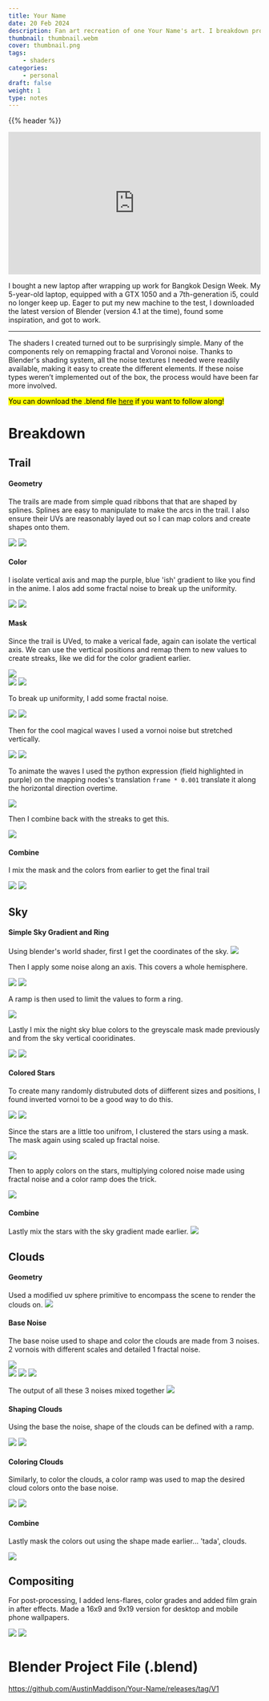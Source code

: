 ```yaml
---
title: Your Name 
date: 20 Feb 2024
description: Fan art recreation of one Your Name's art. I breakdown procedural NPR shaders in Blender 4.  
thumbnail: thumbnail.webm
cover: thumbnail.png
tags:
    - shaders
categories:
    - personal
draft: false
weight: 1
type: notes
---
```


{{% header %}}

<div style="padding:56.25% 0 0 0;position:relative;"><iframe src="https://player.vimeo.com/video/1047475777?h=d586fa63b6&amp;muted=1&amp;autoplay=1&amp;loop=1&amp;badge=0&amp;autopause=0&amp;player_id=0&amp;app_id=58479" frameborder="0" allow="autoplay; fullscreen; picture-in-picture; clipboard-write; encrypted-media" style="position:absolute;top:0;left:0;width:100%;height:100%;" title="Your Name Fan Art [Free Blender .blend Project File]"></iframe></div><script src="https://player.vimeo.com/api/player.js"></script>



<div class="mb-8"> </div>

I bought a new laptop after wrapping up work for Bangkok Design Week. My 5-year-old laptop, equipped with a GTX 1050 and a 7th-generation i5, could no longer keep up. Eager to put my new machine to the test, I downloaded the latest version of Blender (version 4.1 at the time), found some inspiration, and got to work.

---

The shaders I created turned out to be surprisingly simple. Many of the components rely on remapping fractal and Voronoi noise. Thanks to Blender's shading system, all the noise textures I needed were readily available, making it easy to create the different elements. If these noise types weren’t implemented out of the box, the process would have been far more involved.

<mark>You can download the .blend file [here](#project-file) if you want to follow along!</mark>


# Breakdown

## Trail

#### Geometry
The trails are made from simple quad ribbons that that are shaped by splines. Splines are easy to manipulate to make the arcs in the trail. I also ensure their UVs are reasonably layed out so I can map colors and create shapes onto them. 


<div class="grid grid-cols-2 sm:grid-cols-2 my-4 gap-4">
  <img src="image-1.png" class="mx-auto my-auto">
  <img src="image-8.png" class="mx-auto my-auto">
</div>




#### Color

I isolate vertical axis and map the purple, blue 'ish' gradient to like you find in the anime. I alos add some fractal noise to break up the uniformity.

<div class="grid grid-cols-2 sm:grid-cols-2 my-4 gap-4">
  <img src="image-6.png" class="mx-auto my-auto">
  <img src="image-7.png" class="mx-auto my-auto">
</div>


#### Mask
Since the trail is UVed, to make a verical fade, again can isolate the vertical axis. We can use the vertical positions and remap them to new values to create streaks, like we did for the color gradient earlier.

<img src="image.png" class="my-4 mx-auto">

<div class="grid grid-cols-2 sm:grid-cols-2 my-4 gap-4">
  <img src="image-3.png" class="mx-auto my-auto">
  <img src="image-4.png" class="mx-auto my-auto">
</div>

To break up uniformity, I add some fractal noise. 

<div class="grid grid-cols-2 sm:grid-cols-2 my-4 gap-4">
  <img src="image-9.png" class="mx-auto my-auto">
  <img src="image-11.png" class="mx-auto my-auto">
</div>

Then for the cool magical waves I used a vornoi noise but stretched vertically.
<div class="grid grid-cols-2 sm:grid-cols-2 my-4 gap-4">
  <img src="image-10.png" class="mx-auto my-auto">
  <img src="image-12.png" class="mx-auto my-auto">
</div>

To animate the waves I used the python expression (field highlighted in purple) on the mapping nodes's translation `frame * 0.001` translate it along the horizontal direction overtime.

<img src="image-10.png" class="my-4 mx-auto">


Then I combine back with the streaks to get this.


<img src="image-13.png" class="my-4 mx-auto">


#### Combine
I mix the mask and the colors from earlier to get the final trail

<img src="image-15.png" class="mx-auto my-4">
<img src="image-14.png" class="mx-auto my-4">



## Sky

#### Simple Sky Gradient and Ring
Using blender's world shader, first I get the coordinates of the sky.
<img src="image-21.png" class="mx-auto my-4">

Then I apply some noise along an axis. This covers a whole hemisphere. 
<div class="grid grid-cols-2 sm:grid-cols-2 my-4 gap-4">
  <img src="image-20.png" class="mx-auto my-auto">
  <img src="image-22.png" class="mx-auto my-auto">
</div>

A ramp is then used to limit the values to form a ring.

<img src="image-23.png" class="mx-auto my-4">

Lastly I mix the night sky blue colors to the greyscale mask made previously and from the sky vertical cooridinates.

<img src="image-40.png" class="mx-auto my-4">
<img src="image-24.png" class="mx-auto my-4">


#### Colored Stars
To create many randomly distrubuted dots of diifferent sizes and positions, I found inverted vornoi to be a good way to do this.

<div class="grid grid-cols-2 sm:grid-cols-2 my-4 gap-4">
  <img src="image-16.png" class="mx-auto my-auto">
  <img src="image-17.png" class="mx-auto my-auto">
</div>

Since the stars are a little too unifrom, I clustered the stars using a mask. The mask again using scaled up fractal noise.  

<img src="image-19.png" class="mx-auto my-4">


Then to apply colors on the stars, multiplying colored noise made using fractal noise and a color ramp does the trick. 

<img src="image-18.png" class="mx-auto my-4">


#### Combine

Lastly mix the stars with the sky gradient made earlier.
<img src="image-25.png" class="mx-auto my-4">


## Clouds

#### Geometry
Used a modified uv sphere primitive to encompass the scene to render the clouds on. 
<img src="image-26.png" class="mx-auto my-4">


#### Base Noise
The base noise used to shape and color the clouds are made from 3 noises. 2 vornois with different scales and detailed 1 fractal noise.

<img src="image-27.png" class="mx-auto my-4">


<div class="grid grid-cols-3 sm:grid-cols-3 my-4 gap-2">
  <img src="image-29.png" class="mx-auto my-auto">
  <img src="image-30.png" class="mx-auto my-auto">
  <img src="image-33.png" class="mx-auto my-auto">
</div>

The output of all these 3 noises mixed together
<img src="image-35.png" class="mx-auto my-4">


#### Shaping Clouds

Using the base the noise, shape of the clouds can be defined with a ramp.

<img src="image-39.png" class="mx-auto my-4">
<img src="image-28.png" class="mx-auto my-4">


#### Coloring Clouds
Similarly, to color the clouds, a color ramp was used to map the desired cloud colors onto the base noise.

<img src="image-38.png" class="mx-auto my-4">
<img src="image-36.png" class="mx-auto my-4">

#### Combine  

Lastly mask the colors out using the shape made earlier... 'tada', clouds.

<img src="image-37.png" class="mx-auto my-4">

## Compositing
For post-processing, I added lens-flares, color grades and added film grain in after effects. Made a 16x9 and 9x19 version for desktop and mobile phone wallpapers.


<div class="grid grid-cols-2 sm:grid-cols-2 my-4 gap-4">
<img src="Wallpaper 16x9 720p.png" class="mx-auto my-auto">
<img src="9x19.png" class="mx-auto my-auto">
</div>



# Blender Project File (.blend)
https://github.com/AustinMaddison/Your-Name/releases/tag/V1

